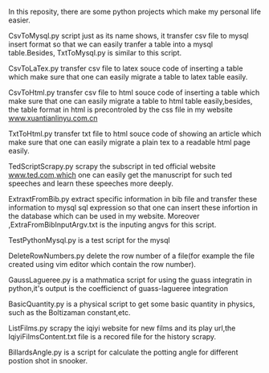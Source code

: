 In this reposity, there are some python projects which make my personal life easier.

CsvToMysql.py script just as its name shows, it transfer csv file to mysql insert format so that we can easily tranfer a table into a mysql table.Besides, TxtToMysql.py is similar to this script.

CsvToLaTex.py transfer csv file to latex souce code of inserting a table which make sure that one can easily migrate a table to latex table easily.

CsvToHtml.py  transfer csv file to html souce code of inserting a table which make sure that one can easily migrate a table to html table easily,besides, the table format in html is precontroled by the css file in my website www.xuantianlinyu.com.cn

TxtToHtml.py transfer txt file to html souce code of showing an article which make sure that one can easily migrate a plain tex to a readable html page easily.

TedScriptScrapy.py scrapy the subscript in ted official website www.ted.com,which one can easily get the manuscript for such ted speeches and learn these speeches more deeply.

ExtraxtFromBib.py extract specific information in bib file and transfer these information to mysql sql expression so that one can insert  these infortion in the database which can be used in my website. Moreover ,ExtraFromBibInputArgv.txt is the inputing angvs for this script.

TestPythonMysql.py is a test script for the mysql

DeleteRowNumbers.py delete the row number of a file(for example the file created using vim editor which contain the row number).

GaussLagueree.py is a mathmatica script for using the guass integratin in python,it's output is the coefficienct of guass-lagueree integration

BasicQuantity.py is a physical script to get some basic quantity in physics, such as the Boltizaman constant,etc.

ListFilms.py scrapy the iqiyi website for new films and its play url,the IqiyiFilmsContent.txt file is a recored file for the history scrapy.

BillardsAngle.py is a script for calculate the potting angle for different postion shot in snooker.


